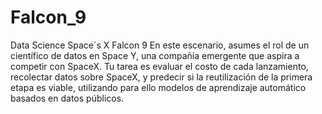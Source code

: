 # Falcon_9
Data Science  Space´s X Falcon 9
En este escenario, asumes el rol de un científico de datos en Space Y, una compañía emergente que aspira a competir con SpaceX. Tu tarea es evaluar el costo de cada lanzamiento, recolectar datos sobre SpaceX, y predecir si la reutilización de la primera etapa es viable, utilizando para ello modelos de aprendizaje automático basados en datos públicos.
